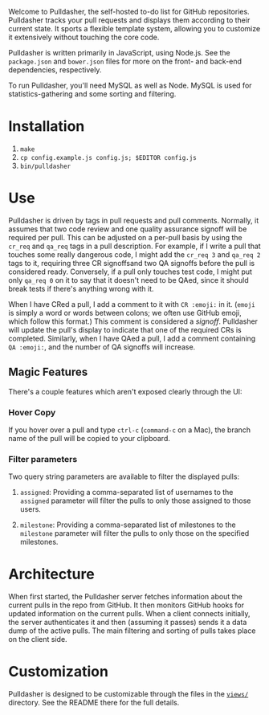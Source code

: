 Welcome to Pulldasher, the self-hosted to-do list for GitHub repositories.
Pulldasher tracks your pull requests and displays them according to their
current state. It sports a flexible template system, allowing you to customize
it extensively without touching the core code.

Pulldasher is written primarily in JavaScript, using Node.js. See the
`package.json` and `bower.json` files for more on the front- and back-end
dependencies, respectively.

To run Pulldasher, you'll need MySQL as well as Node. MySQL is used for
statistics-gathering and some sorting and filtering.

# Installation
1. `make`
2. `cp config.example.js config.js; $EDITOR config.js`
3. `bin/pulldasher`

# Use
Pulldasher is driven by tags in pull requests and pull comments. Normally, it
assumes that two code review and one quality assurance signoff will be
required per pull. This can be adjusted on a per-pull basis by using the
`cr_req` and `qa_req` tags in a pull description. For example, if I write a
pull that touches some really dangerous code, I might add the `cr_req 3` and
`qa_req 2` tags to it, requiring three CR signoffsand two QA signoffs before
the pull is considered ready. Conversely, if a pull only touches test code, I
might put only `qa_req 0` on it to say that it doesn't need to be QAed, since
it should break tests if there's anything wrong with it.

When I have CRed a pull, I add a comment to it with `CR :emoji:` in it.
(`emoji` is simply a word or words between colons; we often use GitHub emoji,
which follow this format.) This comment is considered a _signoff_. Pulldasher
will update the pull's display to indicate that one of the required CRs is
completed.  Similarly, when I have QAed a pull, I add a comment containing `QA
:emoji:`, and the number of QA signoffs will increase.

## Magic Features
There's a couple features which aren't exposed clearly through the UI:

### Hover Copy
If you hover over a pull and type `ctrl-c` (`command-c` on a Mac), the branch
name of the pull will be copied to your clipboard.

### Filter parameters
Two query string parameters are available to filter the displayed pulls:

1. `assigned`: Providing a comma-separated list of usernames to the `assigned`
   parameter will filter the pulls to only those assigned to those users.

2. `milestone`: Providing a comma-separated list of milestones to the
   `milestone` parameter will filter the pulls to only those on the specified
   milestones.

# Architecture
When first started, the Pulldasher server fetches information about the current
pulls in the repo from GitHub. It then monitors GitHub hooks for updated
information on the current pulls. When a client connects initially, the server
authenticates it and then (assuming it passes) sends it a data dump of the
active pulls.  The main filtering and sorting of pulls takes place on the client
side.

# Customization
Pulldasher is designed to be customizable through the files in the
[`views/`](views/) directory. See the README there for the full details.
